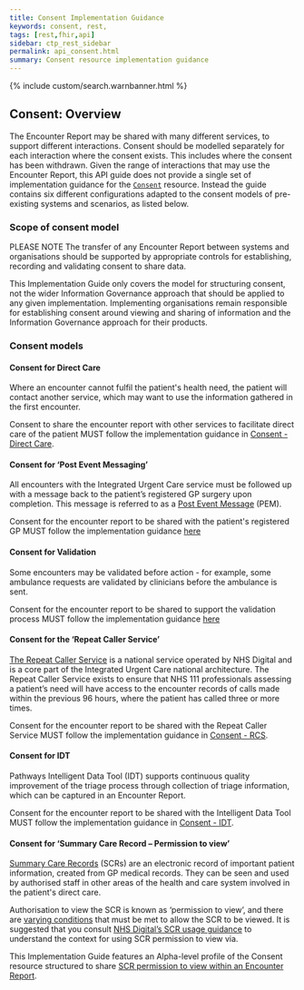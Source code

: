 ```yaml
---
title: Consent Implementation Guidance
keywords: consent, rest,
tags: [rest,fhir,api]
sidebar: ctp_rest_sidebar
permalink: api_consent.html
summary: Consent resource implementation guidance
---
```


{% include custom/search.warnbanner.html %}

## Consent: Overview ##

The Encounter Report may be shared with many different services, to support different interactions.  Consent should be modelled separately for each interaction where the consent exists.  This includes where the consent has been withdrawn.  Given the range of interactions that may use the Encounter Report, this API guide does not provide a single set of implementation guidance for the [`Consent`](http://hl7.org/fhir/stu3/consent.html)
 resource. Instead the guide contains six different configurations adapted to the consent models of pre-existing systems and scenarios, as listed below.

### Scope of consent model ###

PLEASE NOTE
The transfer of any Encounter Report between systems and organisations should be supported by appropriate controls for establishing, recording and validating consent to share data. 

This Implementation Guide only covers the model for structuring consent, not the wider Information Governance approach that should be applied to any given implementation. Implementing organisations remain responsible for establishing consent around viewing and sharing of information and the Information Governance approach for their products.

### Consent models ###

#### Consent for Direct Care ####

Where an encounter cannot fulfil the patient's health need, the patient will contact another service, which may want to use the information gathered in the first encounter.  

Consent to share the encounter report with other services to facilitate direct care of the patient MUST follow the implementation guidance in [Consent - Direct Care](api_consent_direct_care.html).


#### Consent for ‘Post Event Messaging’ ####

All encounters with the Integrated Urgent Care service must be followed up with a message back to the patient’s registered GP surgery upon completion. This message is referred to as a [Post Event Message]( https://developer.nhs.uk/apis/uec-tech-standards/post_event_messaging.html) (PEM). 

Consent for the encounter report to be shared with the patient's registered GP MUST follow the implementation guidance [here](api_consent_pem.html)


#### Consent for Validation ####
Some encounters may be validated before action - for example, some ambulance requests are validated by clinicians before the ambulance is sent.  

Consent for the encounter report to be shared to support the validation process MUST follow the implementation guidance [here](api_consent_validation.html)


#### Consent for the ‘Repeat Caller Service’ ####
[The Repeat Caller Service](https://developer.nhs.uk/apis/uec-tech-standards/repeat_caller_service.html) is a national service operated by NHS Digital and is a core part of the Integrated Urgent Care national architecture.
The Repeat Caller Service exists to ensure that NHS 111 professionals assessing a patient’s need will have access to the encounter records of calls made within the previous 96 hours, where the patient has called three or more times.

Consent for the encounter report to be shared with the Repeat Caller Service MUST follow the implementation guidance in [Consent - RCS](api_consent_rcs.html).

#### Consent for IDT ####
Pathways Intelligent Data Tool (IDT) supports continuous quality improvement of the triage process through collection of triage information, which can be captured in an Encounter Report.

Consent for the encounter report to be shared with the Intelligent Data Tool MUST follow the implementation guidance in [Consent - IDT](api_consent_idt.html).


#### Consent for ‘Summary Care Record – Permission to view’ ####

[Summary Care Records](https://digital.nhs.uk/services/summary-care-records-scr) (SCRs) are an electronic record of important patient information, created from GP medical records. They can be seen and used by authorised staff in other areas of the health and care system involved in the patient's direct care.

Authorisation to view the SCR is known as ‘permission to view’, and there are [varying conditions](https://digital.nhs.uk/services/summary-care-records-scr/viewing-summary-care-records-scr#viewing-the-scr) that must be met to allow the SCR to be viewed. It is suggested that you consult <a href="https://digital.nhs.uk/services/summary-care-records-scr#using-scr">NHS Digital’s SCR usage guidance</a> to understand the context for using SCR permission to view via.

This Implementation Guide features an Alpha-level profile of the Consent resource structured to share [SCR permission to view within an Encounter Report](api_consent_scr_ptv.html).

